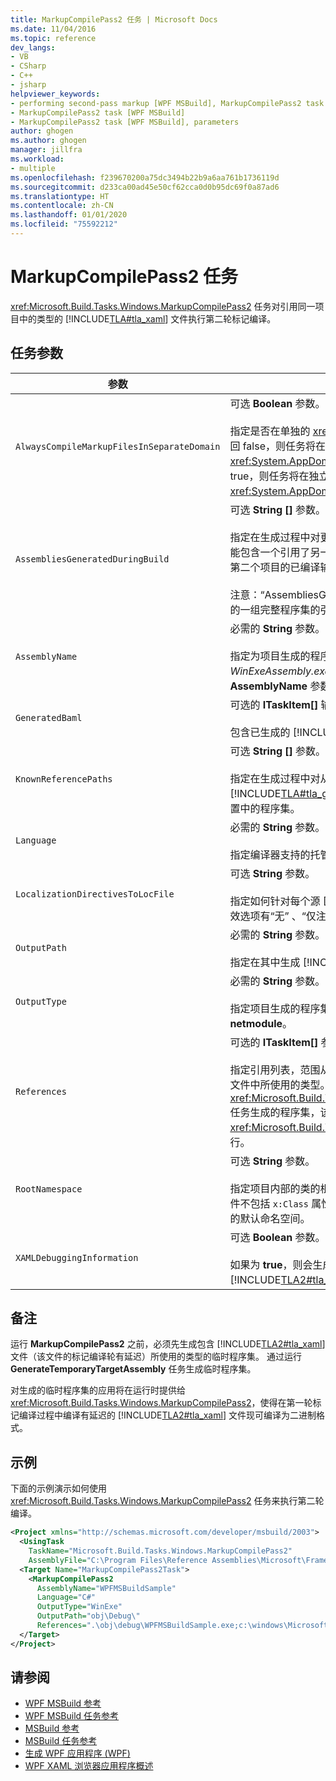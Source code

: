 ```yaml
---
title: MarkupCompilePass2 任务 | Microsoft Docs
ms.date: 11/04/2016
ms.topic: reference
dev_langs:
- VB
- CSharp
- C++
- jsharp
helpviewer_keywords:
- performing second-pass markup [WPF MSBuild], MarkupCompilePass2 task
- MarkupCompilePass2 task [WPF MSBuild]
- MarkupCompilePass2 task [WPF MSBuild], parameters
author: ghogen
ms.author: ghogen
manager: jillfra
ms.workload:
- multiple
ms.openlocfilehash: f239670200a75dc3494b22b9a6aa761b1736119d
ms.sourcegitcommit: d233ca00ad45e50cf62cca0d0b95dc69f0a87ad6
ms.translationtype: HT
ms.contentlocale: zh-CN
ms.lasthandoff: 01/01/2020
ms.locfileid: "75592212"
---
```

# <a name="markupcompilepass2-task"></a>MarkupCompilePass2 任务

<xref:Microsoft.Build.Tasks.Windows.MarkupCompilePass2> 任务对引用同一项目中的类型的 [!INCLUDE[TLA#tla_xaml](../msbuild/includes/tlasharptla_xaml_md.md)] 文件执行第二轮标记编译。

## <a name="task-parameters"></a>任务参数

| 参数 | 描述 |
| - | - |
| `AlwaysCompileMarkupFilesInSeparateDomain` | 可选 **Boolean** 参数。<br /><br /> 指定是否在单独的 <xref:System.AppDomain> 下运行该任务。 如果此参数返回 false，则任务将在与 [!INCLUDE[TLA#tla_msbuild](../msbuild/includes/tlasharptla_msbuild_md.md)] 相同的 <xref:System.AppDomain> 中运行，且运行速度更快  。 如果该参数返回 true，则任务将在独立于 [!INCLUDE[TLA2#tla_msbuild](../msbuild/includes/tla2sharptla_msbuild_md.md)] 的另一个 <xref:System.AppDomain> 中运行，且运行速度更慢  。 |
| `AssembliesGeneratedDuringBuild` | 可选 **String []** 参数。<br /><br /> 指定在生成过程中对更改的程序集的引用。 例如，Visual Studio 解决方案可能包含一个引用了另一个项目的已编译输出的项目。 在这种情况下，可以将第二个项目的已编译输出添加到 **AssembliesGeneratedDuringBuild**。<br /><br /> 注意：“AssembliesGeneratedDuringBuild”必须包含对生成解决方案所生成的一组完整程序集的引用  。 |
| `AssemblyName` | 必需的 **String** 参数。<br /><br /> 指定为项目生成的程序集的简称。 例如，如果项目生成一个名为 *WinExeAssembly.exe* 的 [!INCLUDE[TLA#tla_win](../msbuild/includes/tlasharptla_win_md.md)] 可执行文件，则 **AssemblyName** 参数的值为 **WinExeAssembly**。 |
| `GeneratedBaml` | 可选的 **ITaskItem[]** 输出参数。<br /><br /> 包含已生成的 [!INCLUDE[TLA2#tla_xaml](../msbuild/includes/tla2sharptla_xaml_md.md)] 二进制格式文件的列表。 |
| `KnownReferencePaths` | 可选 **String []** 参数。<br /><br /> 指定在生成过程中对从未更改的程序集的引用。 包括位于 [!INCLUDE[TLA#tla_gac](../msbuild/includes/tlasharptla_gac_md.md)]、[!INCLUDE[TLA#tla_netframewk](../misc/includes/tlasharptla_netframewk_md.md)] 安装目录等位置中的程序集。 |
| `Language` | 必需的 **String** 参数。<br /><br /> 指定编译器支持的托管语言。 有效的选项有 **C#** 、**VB**、**JScript** 和 **C++** 。 |
| `LocalizationDirectivesToLocFile` | 可选 **String** 参数。<br /><br /> 指定如何针对每个源 [!INCLUDE[TLA2#tla_xaml](../msbuild/includes/tla2sharptla_xaml_md.md)] 文件生成本地化信息。 有效选项有“无”  、“仅注释”  和“全部”  。 |
| `OutputPath` | 必需的 **String** 参数。<br /><br /> 指定在其中生成 [!INCLUDE[TLA2#tla_xaml](../msbuild/includes/tla2sharptla_xaml_md.md)] 二进制格式文件的目录。 |
| `OutputType` | 必需的 **String** 参数。<br /><br /> 指定项目生成的程序集的类型。 有效选项有 **winexe**、**exe**、**library** 和 **netmodule**。 |
| `References` | 可选的 **ITaskItem[]** 参数。<br /><br /> 指定引用列表，范围从文件到程序集，它们包含 [!INCLUDE[TLA2#tla_xaml](../msbuild/includes/tla2sharptla_xaml_md.md)] 文件中所使用的类型。 一个引用针对的是 <xref:Microsoft.Build.Tasks.Windows.GenerateTemporaryTargetAssembly> 任务生成的程序集，该任务必须在 <xref:Microsoft.Build.Tasks.Windows.MarkupCompilePass2> 任务之前运行。 |
| `RootNamespace` | 可选 **String** 参数。<br /><br /> 指定项目内部的类的根命名空间。 当对应的 [!INCLUDE[TLA2#tla_xaml](../msbuild/includes/tla2sharptla_xaml_md.md)] 文件不包括 `x:Class` 属性时，**RootNamespace** 也将用作生成的托管代码文件的默认命名空间。 |
| `XAMLDebuggingInformation` | 可选 **Boolean** 参数。<br /><br /> 如果为 **true**，则会生成诊断信息并将其包括在编译的 [!INCLUDE[TLA2#tla_xaml](../msbuild/includes/tla2sharptla_xaml_md.md)] 中，以辅助调试。 |

## <a name="remarks"></a>备注

运行 **MarkupCompilePass2** 之前，必须先生成包含 [!INCLUDE[TLA2#tla_xaml](../msbuild/includes/tla2sharptla_xaml_md.md)] 文件（该文件的标记编译轮有延迟）所使用的类型的临时程序集。 通过运行 **GenerateTemporaryTargetAssembly** 任务生成临时程序集。

对生成的临时程序集的应用将在运行时提供给 <xref:Microsoft.Build.Tasks.Windows.MarkupCompilePass2>，使得在第一轮标记编译过程中编译有延迟的 [!INCLUDE[TLA2#tla_xaml](../msbuild/includes/tla2sharptla_xaml_md.md)] 文件现可编译为二进制格式。

## <a name="example"></a>示例

下面的示例演示如何使用 <xref:Microsoft.Build.Tasks.Windows.MarkupCompilePass2> 任务来执行第二轮编译。

```xml
<Project xmlns="http://schemas.microsoft.com/developer/msbuild/2003">
  <UsingTask
    TaskName="Microsoft.Build.Tasks.Windows.MarkupCompilePass2"
    AssemblyFile="C:\Program Files\Reference Assemblies\Microsoft\Framework\v3.0\PresentationBuildTasks.dll" />
  <Target Name="MarkupCompilePass2Task">
    <MarkupCompilePass2
      AssemblyName="WPFMSBuildSample"
      Language="C#"
      OutputType="WinExe"
      OutputPath="obj\Debug\"
      References=".\obj\debug\WPFMSBuildSample.exe;c:\windows\Microsoft.net\Framework\v2.0.50727\System.dll;C:\Program Files\Reference Assemblies\Microsoft\WinFx\v3.0\PresentationCore.dll;C:\Program Files\Reference Assemblies\Microsoft\WinFx\v3.0\PresentationFramework.dll;C:\Program Files\Reference Assemblies\Microsoft\WinFx\v3.0\WindowsBase.dll" />
  </Target>
</Project>
```

## <a name="see-also"></a>请参阅

- [WPF MSBuild 参考](../msbuild/wpf-msbuild-reference.md)
- [WPF MSBuild 任务参考](../msbuild/wpf-msbuild-task-reference.md)
- [MSBuild 参考](../msbuild/msbuild-reference.md)
- [MSBuild 任务参考](../msbuild/msbuild-task-reference.md)
- [生成 WPF 应用程序 (WPF)](/dotnet/framework/wpf/app-development/building-a-wpf-application-wpf)
- [WPF XAML 浏览器应用程序概述](/dotnet/framework/wpf/app-development/wpf-xaml-browser-applications-overview)
